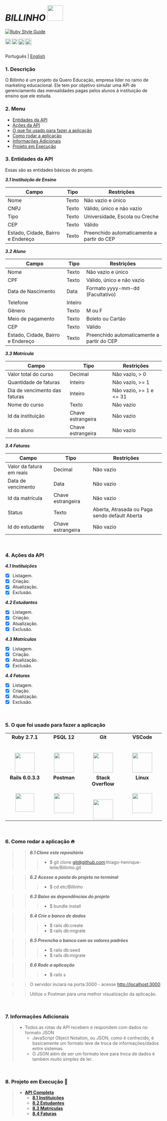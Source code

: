# ***BILLINHO*** <img src="https://img.itch.zone/aW1nLzMxNTMyMTEucG5n/original/GsOFLx.png" height = "50" width = "50">

[![Ruby Style Guide](https://img.shields.io/badge/code_style-rubocop-brightgreen.svg)](https://github.com/rubocop-hq/rubocop)

<a href="https://www.linkedin.com/in/thiagoleitesilva/">
  <img align="left" alt="Thiago's LinkdeIN" width="18px" src="https://github.com/TheDudeThatCode/TheDudeThatCode/blob/master/Assets/Linkedin.svg" />
</a>
<a href="https://www.instagram.com/thiagoh.leite/">
  <img align="left" alt="Thiago's Instagram" width="18px" src="https://github.com/TheDudeThatCode/TheDudeThatCode/blob/master/Assets/Instagram.svg" />
</a>
<a href="https://www.facebook.com/thiagohenrique.leitesilva">
  <img align="left" alt="Thiago's Facebook" width="19px" src="https://cdn.jsdelivr.net/npm/simple-icons@3.7.0/icons/facebook.svg" />
</a>

<a href="https://www.queroedu.com">
  <img align="left" alt="Quero Educação" width="21px" src="https://sobre.quero.com/wp-content/themes/quero-b2b-institutional/dist/img/logos/quero/quero_institucional_azul_mobo.svg" />
</a>

</br>
</br>

Português | [English](/README-en.md)

### 1. Descrição
  O Billinho é um projeto da Quero Educação, empresa líder no ramo de marketing educacional. 
  Ele tem por objetivo simular uma API de gerenciamento das mensalidades pagas pelos alunos 
  á instituição de ensino que ele estuda.

<a name="ancora"></a>

### 2. Menu
  - [Entidades da API](#ancora1)
  - [Ações da API](#ancora2)
  - [O que foi usado para fazer a aplicação](#ancora3)
  - [Como rodar a aplicação](#ancora4)
  - [Informações Adicionais](#ancora5)
  - [Projeto em Execução](#ancora6)


<a id="ancora1"></a>

### 3. Entidades da API
  Essas são as entidades básicas do projeto.
 
  ***3.1 Instituição de Ensino***

  Campo                             |   Tipo    |           Restrições
  ----------------------------------|-----------|----------------------------------
  Nome                              |   Texto   | Não vazio e único
  CNPJ                              |   Texto   | Válido, único e não vazio
  Tipo                              |   Texto   | Universidade, Escola ou Creche
  CEP                               |   Texto   | Válido
  Estado, Cidade, Bairro e Endereço |   Texto   | Preenchido automaticamente a partir do CEP

  ***3.2 Aluno***


  Campo                             |   Tipo    |                Restrições
  ----------------------------------|-----------|---------------------------------------------
  Nome                              |   Texto   | Não vazio e único
  CPF                               |   Texto   | Válido, único e não vazio 
  Data de Nascimento                |   Data    | Formato yyyy-mm-dd (Facultativo)
  Telefone                          |  Inteiro  | 
  Gênero                            |   Texto   | M ou F
  Meio de pagamento                 |   Texto   | Boleto ou Cartão
  CEP                               |   Texto   | Válido
  Estado, Cidade, Bairro e Endereço |   Texto   | Preenchido automaticamente a partir do CEP

  ***3.3 Matrícula***

  Campo                        |   Tipo              |                 Restrições
  -----------------------------|---------------------|-----------------------------------------------
  Valor total do curso         |  Decimal            | Não vazio, > 0
  Quantidade de faturas        |  Inteiro            | Não vazio, >= 1
  Dia de vencimento das faturas|  Inteiro            | Não vazio, >= 1 e <= 31
  Nome do curso                |  Texto              | Não vazio
  Id da instituição            |  Chave estrangeira  | Não vazio
  Id do aluno                  |  Chave estrangeira  | Não vazio

   ***3.4 Faturas***

  Campo                        |   Tipo              |                 Restrições
  -----------------------------|---------------------|-----------------------------------------------
  Valor da fatura em reais     |  Decimal            | Não vazio
  Data de vencimento           |  Data               | Não vazio
  Id da matrícula              |  Chave estrangeira  | Não vazio
  Status                       |  Texto              | Aberta, Atrasada ou Paga sendo default Aberta
  Id do estudante              |  Chave estrangeira  | Não vazio

</br>

<a id="ancora2"></a>

### 4. Ações da API

  ***4.1 Instituições***
  -	[x] Listagem.
  -	[x] Criação.
  -	[x] Atualização.
  - [x] Exclusão. 

  ***4.2 Estudantes***
  -	[x] Listagem.
  -	[x] Criação.
  -	[x] Atualização.
  - [x] Exclusão. 

  ***4.3 Matrículas***
  -	[x] Listagem.
  -	[x] Criação.
  - [x] Atualização.
  - [x] Exclusão. 
  
  ***4.4 Faturas***
  -	[x] Listagem.
  -	[x] Criação.
  -	[x] Atualização.
  - [x] Exclusão.

</br> 

<a id="ancora3"></a>

### 5. O que foi usado para fazer a aplicação

<table>
  <tbody>
    <tr valign="top">
      <td width="25%" align="center">
        <span><b>Ruby 2.7.1</b></span><br><br><br>
        <img height="64px" src="https://cdn.jsdelivr.net/npm/simple-icons@3.9.0/icons/ruby.svg">
      </td>
      <td width="25%" align="center">
        <span><b>PSQL 12</b></span><br><br><br>
        <img height="64px" src="https://cdn.jsdelivr.net/npm/simple-icons@3.9.0/icons/postgresql.svg">
      </td>
      <td width="25%" align="center">
        <span><b>Git</b></span><br><br><br>
        <img height="64px"  src="https://cdn.jsdelivr.net/npm/simple-icons@3.9.0/icons/git.svg">
      </td>
      <td width="25%" align="center">
        <span><b>VSCode</b></span><br><br><br>
        <img height="64px" src="https://cdn.jsdelivr.net/npm/simple-icons@3.9.0/icons/visualstudio.svg">
      </td>
    </tr>
    <tr valign="top">
      <td width="22%" align="center">
        <span><b>Rails 6.0.3.3</b></span><br><br><br>
        <img height="60px" src="https://cdn.jsdelivr.net/npm/simple-icons@3.9.0/icons/rubyonrails.svg">
      </td>
      <td width="25%" align="center">
        <span><b>Postman</b></span><br><br><br>
        <img height="64px" src="https://cdn.jsdelivr.net/npm/simple-icons@3.9.0/icons/postman.svg">
      </td>
      <td width="25%" align="center">
        <span><b>Stack Overflow</b></span><br><br><br>
        <img height="64px" src="https://cdn.jsdelivr.net/npm/simple-icons@3.9.0/icons/stackoverflow.svg">
      </td>
      <td width="25%" align="center">
        <span><b>Linux</b></span><br><br><br>
        <img height="64px" src="https://cdn.jsdelivr.net/npm/simple-icons@3.9.0/icons/linux.svg">
      </td>
    </tr>
  </tbody>
</table>

</br>

<a id="ancora4"></a>

### 6. Como rodar a aplicação :fire:
>>  ***6.1 Clone este repositório*** 
>>>    - $ git clone git@github.com:thiago-henrique-leite/Billinho.git

>>  ***6.2 Acesse a pasta do projeto no terminal***
>>>    - $ cd etc/Billinho

>>  ***6.3 Baixe as dependências do projeto***
>>>    - $ bundle install

>>  ***6.4 Crie o banco de dados***
>>>    - $ rails db:create
>>>    - $ rails db:migrate

>>  ***6.5 Preencha o banco com os valores padrões***
>>>    - $ rails db:seed
>>>    - $ rails db:migrate

>>  ***6.6 Rode a aplicação***
>>>    - $ rails s 

>>  O servidor inciará na porta:3000 - acesse <http://localhost:3000> </br>

>>  Utilize o Postman para uma melhor visualização da aplicação.

</br>

<a id="ancora5"></a>

### 7. Informações Adicionais
> + Todos as rotas da API recebem e respondem com dados no formato JSON </br>
>   - JavaScript Object Notation, ou JSON, como é conhecido, é basicamente um formato leve de troca de informações/dados entre sistemas. </br>
>   - O JSON além de ser um formato leve para troca de dados é também muito simples de ler. 

</br>

<a id="ancora6"></a>

### 8. Projeto em Execução :rocket:

> + [**API Completa**](readme/general-pt.md)
>   - [**8.1 Instituições**](readme/institutions-pt.md)
>   - [**8.2 Estudantes**](readme/students-pt.md)
>   - [**8.3 Matrículas**](readme/enrollments-pt.md)
>   - [**8.4 Faturas**](readme/bills-pt.md)

